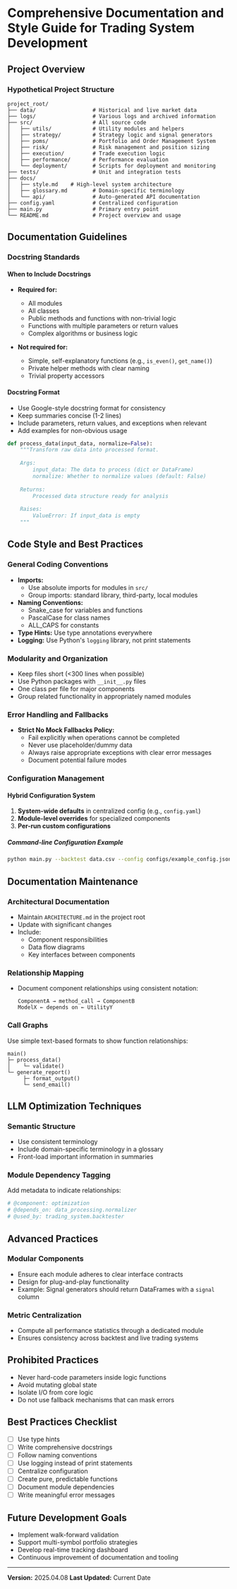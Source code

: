 # Comprehensive Documentation and Style Guide for Trading System Development

## Project Overview

### Hypothetical Project Structure

```
project_root/
├── data/                  # Historical and live market data
├── logs/                  # Various logs and archived information
├── src/                   # All source code
│   ├── utils/             # Utility modules and helpers
│   ├── strategy/          # Strategy logic and signal generators
│   ├── poms/              # Portfolio and Order Management System
│   ├── risk/              # Risk management and position sizing
│   ├── execution/         # Trade execution logic
│   ├── performance/       # Performance evaluation
│   └── deployment/        # Scripts for deployment and monitoring
├── tests/                 # Unit and integration tests
├── docs/
│   ├── style.md    # High-level system architecture
│   ├── glossary.md        # Domain-specific terminology
│   └── api/               # Auto-generated API documentation
├── config.yaml            # Centralized configuration
├── main.py                # Primary entry point
└── README.md              # Project overview and usage
```

## Documentation Guidelines

### Docstring Standards

#### When to Include Docstrings
- **Required for:**
  - All modules
  - All classes
  - Public methods and functions with non-trivial logic
  - Functions with multiple parameters or return values
  - Complex algorithms or business logic

- **Not required for:**
  - Simple, self-explanatory functions (e.g., `is_even()`, `get_name()`)
  - Private helper methods with clear naming
  - Trivial property accessors

#### Docstring Format
- Use Google-style docstring format for consistency
- Keep summaries concise (1-2 lines)
- Include parameters, return values, and exceptions when relevant
- Add examples for non-obvious usage

```python
def process_data(input_data, normalize=False):
    """Transform raw data into processed format.
    
    Args:
        input_data: The data to process (dict or DataFrame)
        normalize: Whether to normalize values (default: False)
        
    Returns:
        Processed data structure ready for analysis
        
    Raises:
        ValueError: If input_data is empty
    """
```

## Code Style and Best Practices

### General Coding Conventions
- **Imports:** 
  - Use absolute imports for modules in `src/`
  - Group imports: standard library, third-party, local modules
- **Naming Conventions:**
  - Snake_case for variables and functions
  - PascalCase for class names
  - ALL_CAPS for constants
- **Type Hints:** Use type annotations everywhere
- **Logging:** Use Python's `logging` library, not print statements

### Modularity and Organization
- Keep files short (<300 lines when possible)
- Use Python packages with `__init__.py` files
- One class per file for major components
- Group related functionality in appropriately named modules

### Error Handling and Fallbacks
- **Strict No Mock Fallbacks Policy:**
  - Fail explicitly when operations cannot be completed
  - Never use placeholder/dummy data
  - Always raise appropriate exceptions with clear error messages
  - Document potential failure modes

### Configuration Management
#### Hybrid Configuration System
1. **System-wide defaults** in centralized config (e.g., `config.yaml`)
2. **Module-level overrides** for specialized components
3. **Per-run custom configurations**

##### Command-line Configuration Example
```bash
python main.py --backtest data.csv --config configs/example_config.json
```

## Documentation Maintenance

### Architectural Documentation
- Maintain `ARCHITECTURE.md` in the project root
- Update with significant changes
- Include:
  - Component responsibilities
  - Data flow diagrams
  - Key interfaces between components

### Relationship Mapping
- Document component relationships using consistent notation:
  ```
  ComponentA → method_call → ComponentB
  ModelX ← depends on ← UtilityY
  ```

### Call Graphs
Use simple text-based formats to show function relationships:
```
main()
├─ process_data()
│    └─ validate()
└─ generate_report()
     ├─ format_output()
     └─ send_email()
```

## LLM Optimization Techniques

### Semantic Structure
- Use consistent terminology
- Include domain-specific terminology in a glossary
- Front-load important information in summaries

### Module Dependency Tagging
Add metadata to indicate relationships:
```python
# @component: optimization
# @depends_on: data_processing.normalizer
# @used_by: trading_system.backtester
```

## Advanced Practices

### Modular Components
- Ensure each module adheres to clear interface contracts
- Design for plug-and-play functionality
- Example: Signal generators should return DataFrames with a `signal` column

### Metric Centralization
- Compute all performance statistics through a dedicated module
- Ensures consistency across backtest and live trading systems

## Prohibited Practices
- Never hard-code parameters inside logic functions
- Avoid mutating global state
- Isolate I/O from core logic
- Do not use fallback mechanisms that can mask errors

## Best Practices Checklist
- [ ] Use type hints
- [ ] Write comprehensive docstrings
- [ ] Follow naming conventions
- [ ] Use logging instead of print statements
- [ ] Centralize configuration
- [ ] Create pure, predictable functions
- [ ] Document module dependencies
- [ ] Write meaningful error messages

## Future Development Goals
- Implement walk-forward validation
- Support multi-symbol portfolio strategies
- Develop real-time tracking dashboard
- Continuous improvement of documentation and tooling

---

**Version:** 2025.04.08
**Last Updated:** Current Date